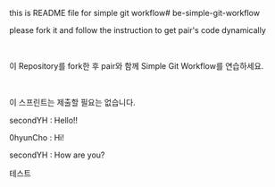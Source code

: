 this is README file for simple git workflow# be-simple-git-workflow

please fork it and follow the instruction to get pair's code dynamically

<br />

이 Repository를 fork한 후 pair와 함께 Simple Git Workflow를 연습하세요.

<br />

이 스프린트는 제출할 필요는 없습니다.

secondYH : Hello!!

0hyunCho : Hi!

secondYH : How are you?


테스트
